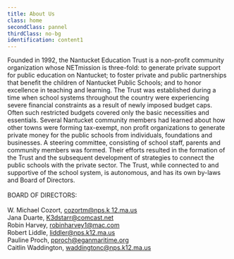 ```yaml
---
title: About Us
class: home
secondClass: pannel
thirdClass: no-bg
identification: content1
---
```

Founded in 1992, the Nantucket Education Trust is a non-profit community organization whose NETmission is three-fold: to generate private support for public education on Nantucket; to foster private and public partnerships that benefit the children of Nantucket Public Schools; and to honor excellence in teaching and learning.
The Trust was established during a time when school systems throughout the country were experiencing severe financial constraints as a result of newly imposed budget caps.  Often such restricted budgets covered only the basic necessities and essentials.  Several Nantucket community members had learned about how other towns were forming tax-exempt, non profit organizations to generate private money for the public schools from individuals, foundations and businesses.  A steering committee, consisting of school staff, parents and community members was formed.  Their efforts resulted in the formation of the Trust and the subsequent development of strategies to connect the public schools with the private sector.
The Trust, while connected to and supportive of the school system,  is autonomous, and has its own by-laws and Board of Directors.<br/><br/>
BOARD OF DIRECTORS:<br/><br/>
W. Michael Cozort, [cozortm@nps.k 12.ma.us](#)<br />
Jana Duarte, [K3dstarr@comcast.net](#)<br />
Robin Harvey, [robinharvey1@mac.com](#)<br />
Robert Liddle, [liddler@nps.k12.ma.us](#)<br />
Pauline Proch, [pproch@eganmaritime.org](#)<br />
Caitlin Waddington, [waddingtonc@nps.k12.ma.us](#)



